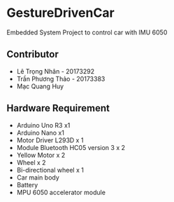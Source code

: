 # GestureDrivenCar
Embedded System Project to control car with IMU 6050

**Contributor**
-
- Lê Trọng Nhân - 20173292
- Trần Phương Thảo - 20173383
- Mạc Quang Huy

**Hardware Requirement**
-
- Arduino Uno R3 x1
- Arduino Nano x1
- Motor Driver L293D x 1
- Module Bluetooth HC05 version 3 x 2
- Yellow Motor x 2
- Wheel x 2
- Bi-directional wheel x 1
- Car main body
- Battery
- MPU 6050 accelerator module
